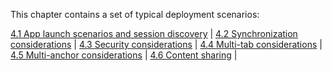 This chapter contains a set of typical deployment scenarios:

[4.1 App launch scenarios and session discovery](4-1-launch-scenarios.html) |
[4.2 Synchronization considerations](4-2-syncconsiderations.html) |
[4.3 Security considerations](4-3-security-considerations.html) |
[4.4 Multi-tab considerations](4-4-multitab-considerations.html) |
[4.5 Multi-anchor considerations](4-5-multi-anchor-considerations.html) |
[4.6 Content sharing](4-6-content-sharing.html) |
